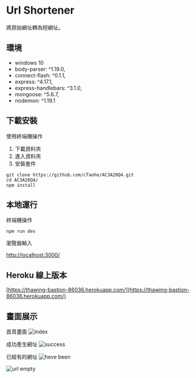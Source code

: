 # Url Shortener

將原始網址轉為短網址。

## 環境

- windows 10
- body-parser: ^1.19.0,
- connect-flash: ^0.1.1,
- express: ^4.17.1,
- express-handlebars: ^3.1.0,
- mongoose: ^5.6.7,
- nodemon: ^1.19.1

## 下載安裝

使用終端機操作

1. 下載資料夾
2. 進入資料夾
3. 安裝套件

```
git clone https://github.com/cTaohe/AC3A20Q4.git
cd AC3A20Q4/
npm install
```
## 本地運行

終端機操作
```
npm run dev
```
瀏覽器輸入

[http://localhost:3000/](http://localhost:3000/)


## Heroku 線上版本

[https://thawing-bastion-86036.herokuapp.com/](https://thawing-bastion-86036.herokuapp.com/)

## 畫面展示
首頁畫面
![index](https://lh3.googleusercontent.com/EotK0H5Xs9iIuOFM9Rw7fWBUMGwggGHIhY_Wz4tfKBd6nwpYv_pRm-J11s1PBKmrEODQfWR8Na473UsMVW-Q4m5erzMhY1xBbdRJBk6qTfErkKQv2HVmuC9GedvS_UaH972hq8jh2ymHUYmxsxmS3jSc50rtSG74GTSOKLIDoLh_7nCYWWD501RS-fh6wScfYKOFZPwPn0AkObszfMBqKCtExbmn3b_uwl4hkjOLOyndhh0pEL8hpAhR0eXgnHDI54EPtO0kERd-Bl3IlTk46FvOUWI2dF7BZt526slmE13KuAkmNHQ4nTrQkPgHxdDXBvEm4dj3_fnolkefoNBOSDP2TlaMzCQeMaVazIm5TZxCkOwSRa8hwSrMnnTTckBFoqNJ74mTpuV6wghP4hskJe7911qxxA1Jt1oPaS4xanbF_CeBBMVJqnMjLqTPUM32-K_RGAWpHrBDiOzeo1MBe3AZBPxPEwqlBk13f8fti15XtdJllR6CmNaWPfKbjoT5d58pGD0Mc_ib-1sJx6auCpGmBLvHI8M0h5egjoeOrfdrv4BcorQKAbV9RlG7mMYE2cSAjDG3vsdmHMIvnJtzHVGHKUuBnk_Ix7ev1rSg2vl6TM4OQcQEk-bMeiSI6tvxqZalo-0mAGme2qG-Z38-GfADw4rDJIDX2RlfrYrgDra3PVjjs_hIJ2NKjNNeqwZGDQLmZ9Ma1zv5ESNOAuiUNskD=w1274-h877-no)

成功產生網址
![success](https://lh3.googleusercontent.com/8ROvU9QhbAxXVGSaeK7HF6k8TMX8QUNYCUhEm3-9qUqgcf2vznvLlaRPGykcU-8TFjJcldT-lDzQ2GkafpT2Tk1IdiQKL8-Idrh7pg_h7ayZw0V9MiwUTZeZuSNPkUm0cXDpZWwJqJJ0_h35AYxq00UKt6bNVul7oOrSrhwKA_vyW91TYsHQ-E0lLn-XXA-3Wgo4qZ5fOAGpMNm7nJujyHIuWnL-yYrbzYHF43UksFHjnSIYfCD7rclDSPgkJmy4SWCK2vlz-zablbJj-JdQfW_MoLiZZaq2Y-50Osnp0jP2sIIOvemW8uG_Mtog_HHwx7MX80VTBBIc7asfySz0biJhR_HFI1OXM8tvVRhaA526nsl6pIBVb44H9_g-6xTraNtq5MZPMFV0ysPSDWMXB3BZ9oG7l9wPA1R2LYrTtEBRFMro7t_ISGuFX7zTEmu52Ps2Zp_5_rGyoPP54N64nytyoX3bwMt8yv42gGzBCCfXcpulfq0NrLncwd0bl279iMiLK2zfm-JBKk_7JPTavszl0O8FNHa7C3XIepDQEEgaRxtWvON3cjnf2BOahWzEwqujviu-xQ_CGTpTOfWTvaQfD--5u_cpm_yyFeq7pZzHT2RYxcuTfoYR2EGFq1migQlSNrqC0aTizZO5LLwF2YzO5kUlObB9UboskJTPsj4rTJA766Q8Jg35RP5qONk82zRT9MMYyWx0Fi5vCXXnmsaX=w1112-h877-no)

已經有的網址
![heve been](https://lh3.googleusercontent.com/3MG4ZdPMVpP4HHpLGSAUDAwcrJ1vFKM9Z9sj4Mc_89bPc5CUG-Ly4_KzT8dchdr1LQ4QU9nB4J5RtM7gu_Dp0DwEpL2drNBdVC0i2agpExjd6fH0jZDtIQhQsQxf2gebaND7GI7d2QGZXaqeO3z-KAddkE_fjIEjOePS0WW2OkWx82_HNsaaZmxOlv4DO6tjSgnXiaEMTTrRGl9D7XD94PofWIq-nIv6AbpjyXUyQj_Tl1o6t7TTHBKI-PLfm0UJb72rB3lfeUfDaCyqHRj6_WuenqKBb12GbSbTag8rp6My1K18wcYXRWWxBT5xR6k7Kc7ClfEa6J71av6viwmZvp7rItN-HM8crRpEQwfg8L6a4SC0u8iRjpBRCeJiSfP54r2chWI4Ca_BkEW2cgKK1I-YMj7uTc3HD4mfPGzxmdXe8Uov59IQvaDYgAwwlUG2Pa3Vxc5jn2ZXWAECVp0uex5zwnDWcYElaMhPnLORhQMMethClqmaE0FXs4Hwdq9wa5l4XCzxsWQ2ojTR1Rp7tpRwa7PopZjpFes1l_856VOLzsJyTFQLpsliSDbh0OaPbIjMVBO3I_I2HS-Y1e3kG1Xd-hUBHgB-bn1fE6tOBZ4lv-bDfTu4NmA9d85iRSZ-h3NvFQxl9TvMooweVbk1H-6_bHrgOAIWOR13VVmUGxTMd4Cpp2ftp33_F6wkanIm80qFHBX5cJlihWKLTGlefJtW=w1112-h877-no)

![url empty](https://lh3.googleusercontent.com/CabTkY2k7RLKZ5ZZqbr1oVn6WtqDLQFEC5yUub2iDGKNMSx1ysWUzzmSzkwY4xP7_ZqjKN2HoAkdUwPfpXtAIbqgy3eisZw1H7thZzTElMTH14r0azpFDXSA4kVakpgfkeWKCvX2KVSSBIm5-mkNi8-R24dX7_gAKnCtElng-JTewqZREpRWXlqar66kiPLCjpwqAhZA3MdDCD5ojcj8rFVNNBuQ69UokFpnKJvY2jf8rYk2RRcGvyiIKVx-bsiP4g5EPbAXSgnv15v3SE32czBMEA8flKY-RTA9jdsr7izboMXrL2b9YqSRhf-0yuFLZ4xRK6rdc2p-k7B9-gKMZBDUxKXGQDln6JyL8lkgw7dFkZqElB3gfwbAvzfnTa65leVe60QSyZ7Tu2HUgCdHom3hkj4GCzkoJZeI4Ln0B0o0A0eFLQi5zq71ROskVTFQPKO0LPkgUS6niot6NkWjOO8LICFILK89SBN-kx9FOKU21MPCxpw0xbvO0ikXxhy2K42kywvs01Ki6FdbT6aVkUAT7oo3IVfB63hLovKrPEkAAcfmXjGmW3yfP8Dzx5ELVzHMUVLmzKHlnkkj-5vQcd5JxXj8gC6m8xu3oVJENbmiMtmOVG2LwUB8NOvQuvDWqFxSTPYKSOOGYTiAhtrO5cuWvs3hburV1hDDtVW6lADeyjEnEj5JoJkdrBO9fLsULntLpl-tNcxmJi_pvPphdr1-=w1112-h877-no)